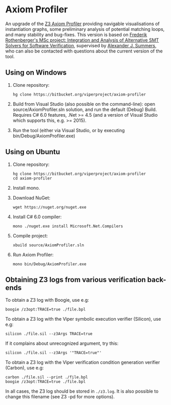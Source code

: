 # Axiom Profiler

An upgrade of the [Z3 Axiom Profiler](http://vcc.codeplex.com/SourceControl/latest#vcc/Tools/Z3Visualizer/) providing navigable visualisations of instantiation graphs, some preliminary analysis of potential matching loops, and many stability and bug-fixes. This version is based on [Frederik Rothenberger's MSc project: Integration and Analysis of Alternative SMT Solvers for Software Verification](http://www.pm.inf.ethz.ch/education/student-projects/completedprojects.html), supervised by [Alexander J. Summers](http://people.inf.ethz.ch/summersa/), who can also be contacted with questions about the current version of the tool.

## Using on Windows

1.  Clone repository:

        hg clone https://bitbucket.org/viperproject/axiom-profiler
        
2.  Build from Visual Studio (also possible on the command-line): open source/AxiomProfiler.sln solution, and run the default (Debug) Build. Requires C# 6.0 features, .Net >= 4.5 (and a version of Visual Studio which supports this, e.g. >= 2015).
        
3.  Run the tool (either via Visual Studio, or by executing bin/Debug/AxiomProfiler.exe)

## Using on Ubuntu

1.  Clone repository:

        hg clone https://bitbucket.org/viperproject/axiom-profiler
        cd axiom-profiler

2.  Install mono.
3.  Download NuGet:

        wget https://nuget.org/nuget.exe

4.  Install C# 6.0 compiler:

        mono ./nuget.exe install Microsoft.Net.Compilers

5.  Compile project:

        xbuild source/AxiomProfiler.sln

6.  Run Axiom Profiler:

        mono bin/Debug/AxiomProfiler.exe

## Obtaining Z3 logs from various verification back-ends

To obtain a Z3 log with Boogie, use e.g:

    boogie /z3opt:TRACE=true ./file.bpl

To obtain a Z3 log with the Viper symbolic execution verifier (Silicon), use e.g:

    silicon ./file.sil --z3Args TRACE=true

If it complains about unrecognized argument, try this:

    silicon ./file.sil --z3Args '"TRACE=true"'

To obtain a Z3 log with the Viper verification condition generation verifier (Carbon), use e.g:

    carbon ./file.sil --print ./file.bpl
    boogie /z3opt:TRACE=true ./file.bpl

In all cases, the Z3 log should be stored in `./z3.log`. It is also possible to change this filename (see Z3 -pd for more options).